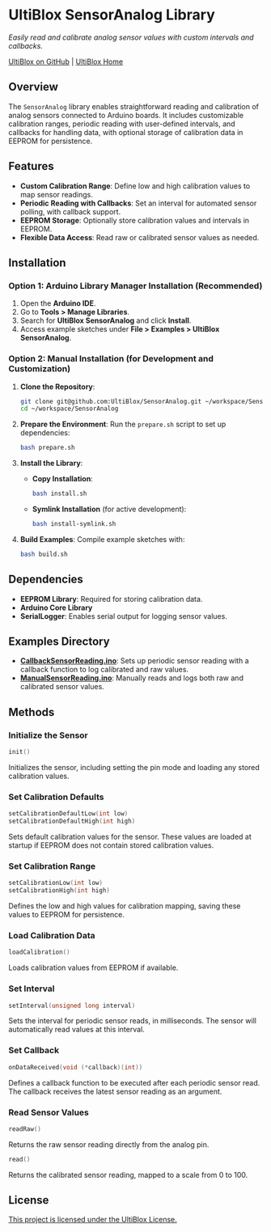 # UltiBlox SensorAnalog Library
*Easily read and calibrate analog sensor values with custom intervals and callbacks.*

[UltiBlox on GitHub](https://github.com/UltiBlox/SensorAnalog) | [UltiBlox Home](https://ultiblox.org)

## Overview
The `SensorAnalog` library enables straightforward reading and calibration of analog sensors connected to Arduino boards. It includes customizable calibration ranges, periodic reading with user-defined intervals, and callbacks for handling data, with optional storage of calibration data in EEPROM for persistence.

## Features
- **Custom Calibration Range**: Define low and high calibration values to map sensor readings.
- **Periodic Reading with Callbacks**: Set an interval for automated sensor polling, with callback support.
- **EEPROM Storage**: Optionally store calibration values and intervals in EEPROM.
- **Flexible Data Access**: Read raw or calibrated sensor values as needed.

## Installation

### Option 1: Arduino Library Manager Installation (Recommended)
1. Open the **Arduino IDE**.
2. Go to **Tools > Manage Libraries**.
3. Search for **UltiBlox SensorAnalog** and click **Install**.
4. Access example sketches under **File > Examples > UltiBlox SensorAnalog**.

### Option 2: Manual Installation (for Development and Customization)
1. **Clone the Repository**:
   ```bash
   git clone git@github.com:UltiBlox/SensorAnalog.git ~/workspace/SensorAnalog
   cd ~/workspace/SensorAnalog
   ```

2. **Prepare the Environment**:
   Run the `prepare.sh` script to set up dependencies:
   ```bash
   bash prepare.sh
   ```

3. **Install the Library**:
   - **Copy Installation**:
     ```bash
     bash install.sh
     ```
   - **Symlink Installation** (for active development):
     ```bash
     bash install-symlink.sh
     ```

4. **Build Examples**:
   Compile example sketches with:
   ```bash
   bash build.sh
   ```

## Dependencies
- **EEPROM Library**: Required for storing calibration data.
- **Arduino Core Library**
- **SerialLogger**: Enables serial output for logging sensor values.

## Examples Directory
- **[CallbackSensorReading.ino](examples/CallbackSensorReading/CallbackSensorReading.ino)**: Sets up periodic sensor reading with a callback function to log calibrated and raw values.
- **[ManualSensorReading.ino](examples/ManualSensorReading/ManualSensorReading.ino)**: Manually reads and logs both raw and calibrated sensor values.

## Methods

### Initialize the Sensor
```cpp
init()
```
Initializes the sensor, including setting the pin mode and loading any stored calibration values.

### Set Calibration Defaults
```cpp
setCalibrationDefaultLow(int low)
setCalibrationDefaultHigh(int high)
```
Sets default calibration values for the sensor. These values are loaded at startup if EEPROM does not contain stored calibration values.

### Set Calibration Range
```cpp
setCalibrationLow(int low)
setCalibrationHigh(int high)
```
Defines the low and high values for calibration mapping, saving these values to EEPROM for persistence.

### Load Calibration Data
```cpp
loadCalibration()
```
Loads calibration values from EEPROM if available.

### Set Interval
```cpp
setInterval(unsigned long interval)
```
Sets the interval for periodic sensor reads, in milliseconds. The sensor will automatically read values at this interval.

### Set Callback
```cpp
onDataReceived(void (*callback)(int))
```
Defines a callback function to be executed after each periodic sensor read. The callback receives the latest sensor reading as an argument.


### Read Sensor Values
```cpp
readRaw()
```
Returns the raw sensor reading directly from the analog pin.

```cpp
read()
```
Returns the calibrated sensor reading, mapped to a scale from 0 to 100.

## License
[This project is licensed under the UltiBlox License.](https://ultiblox.org/license)
